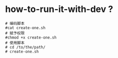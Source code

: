 # how-to-run-it-with-dev ?
```
# 编码脚本
#cat create-one.sh
# 赋予权限
#chmod +x create-one.sh
# 使用脚本
# cd /to/the/path/
# create-one.sh

```